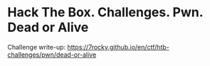 # Hack The Box. Challenges. Pwn. Dead or Alive

Challenge write-up: https://7rocky.github.io/en/ctf/htb-challenges/pwn/dead-or-alive
